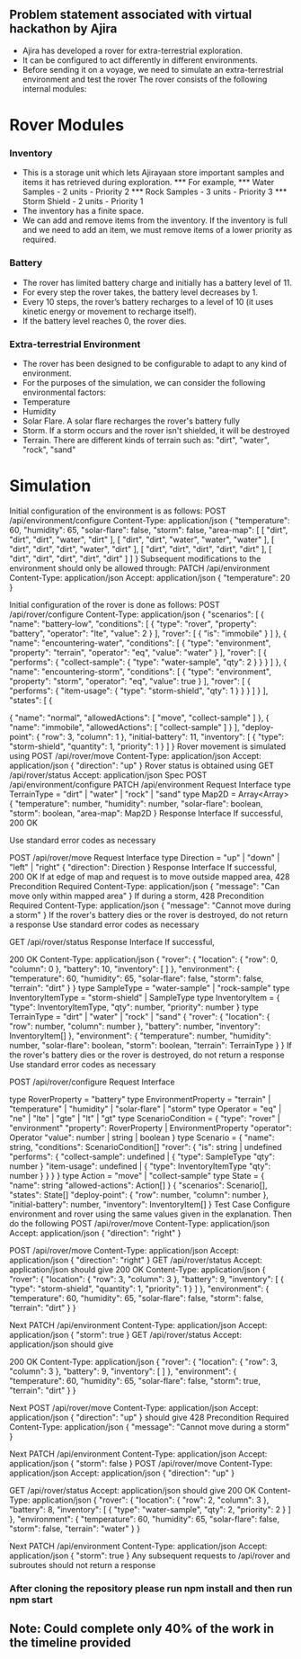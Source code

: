 
## Problem statement associated with virtual hackathon by Ajira
* Ajira has developed a rover for extra-terrestrial exploration.
* It can be configured to act differently in different environments.
* Before sending it on a voyage, we need to simulate an extra-terrestrial environment and test the rover The rover consists of the following internal modules:

# Rover Modules
### Inventory
* This is a storage unit which lets Ajirayaan store important samples and items it has retrieved during exploration.
 *** For example,
 *** Water Samples - 2 units - Priority 2
 *** Rock Samples - 3 units - Priority 3
 *** Storm Shield - 2 units - Priority 1
* The inventory has a finite space.
* We can add and remove items from the inventory. If the inventory is full and we need to add an item, we must remove items of a lower priority as required.
### Battery
* The rover has limited battery charge and initially has a battery level of 11.
* For every step the rover takes, the battery level decreases by 1.
* Every 10 steps, the rover’s battery recharges to a level of 10 (it uses kinetic energy or movement to recharge itself).
* If the battery level reaches 0, the rover dies.
### Extra-terrestrial Environment
* The rover has been designed to be configurable to adapt to any kind of environment.
* For the purposes of the simulation, we can consider the following environmental factors:
* Temperature
* Humidity
* Solar Flare. A solar flare recharges the rover's battery fully
* Storm. If a storm occurs and the rover isn't shielded, it will be destroyed
* Terrain. There are different kinds of terrain such as: "dirt", "water", "rock", "sand"

# Simulation
Initial configuration of the environment is as follows:
POST /api/environment/configure
Content-Type: application/json
{
"temperature": 60,
"humidity": 65,
"solar-flare": false,
"storm": false,
"area-map": [
[ "dirt", "dirt", "dirt", "water", "dirt" ],
[ "dirt", "dirt", "water", "water", "water" ],
[ "dirt", "dirt", "dirt", "water", "dirt" ],
[ "dirt", "dirt", "dirt", "dirt", "dirt" ],
[ "dirt", "dirt", "dirt", "dirt", "dirt" ]
]
}
Subsequent modifications to the environment should only be allowed through:
PATCH /api/environment
Content-Type: application/json
Accept: application/json
{
"temperature": 20
}

Initial configuration of the rover is done as follows:
POST /api/rover/configure
Content-Type: application/json
{
"scenarios": [
{
"name": "battery-low",
"conditions": [
{
"type": "rover",
"property": "battery",
"operator": "lte",
"value": 2
}
],
"rover": [
{ "is": "immobile" }
]
},
{
"name": "encountering-water",
"conditions": [
{
"type": "environment",
"property": "terrain",
"operator": "eq",
"value": "water"
}
],
"rover": [
{
"performs": {
"collect-sample": {
"type": "water-sample",
"qty": 2
}
}
}
]
},
{
"name": "encountering-storm",
"conditions": [
{
"type": "environment",
"property": "storm",
"operator": "eq",
"value": true
}
],
"rover": [
{
"performs": {
"item-usage": {
"type": "storm-shield",
"qty": 1
}
}
}
]
}
],
"states": [
{

{
"name": "normal",
"allowedActions": [ "move", "collect-sample" ]
},
{
"name": "immobile",
"allowedActions": [ "collect-sample" ]
}
],
"deploy-point": {
"row": 3,
"column": 1
},
"initial-battery": 11,
"inventory": [
{
"type": "storm-shield",
"quantity": 1,
"priority": 1
}
]
}
Rover movement is simulated using
POST /api/rover/move
Content-Type: application/json
Accept: application/json
{
"direction": "up"
}
Rover status is obtained using
GET /api/rover/status
Accept: application/json
Spec
POST /api/environment/configure
PATCH /api/environment
Request Interface
type TerrainType = "dirt" | "water" | "rock" | "sand"
type Map2D = Array<Array<TerrainType>>
{
"temperature": number,
"humidity": number,
"solar-flare": boolean,
"storm": boolean,
"area-map": Map2D
}
Response Interface
If successful,
200 OK

Use standard error codes as necessary

POST /api/rover/move
Request Interface
type Direction = "up" | "down" | "left" | "right"
{
"direction": Direction
}
Response Interface
If successful,
200 OK
If at edge of map and request is to move outside mapped area,
428 Precondition Required
Content-Type: application/json
{
"message": "Can move only within mapped area"
}
If during a storm,
428 Precondition Required
Content-Type: application/json
{
"message": "Cannot move during a storm"
}
If the rover's battery dies or the rover is destroyed, do not return a response
Use standard error codes as necessary

GET /api/rover/status
Response Interface
If successful,

200 OK
Content-Type: application/json
{
"rover": {
"location": {
"row": 0,
"column": 0
},
"battery": 10,
"inventory": [ ]
},
"environment": {
"temperature": 60,
"humidity": 65,
"solar-flare": false,
"storm": false,
"terrain": "dirt"
}
}
type SampleType = "water-sample" | "rock-sample"
type InventoryItemType = "storm-shield" | SampleType
type InventoryItem = {
"type": InventoryItemType,
"qty": number,
"priority": number
}
type TerrainType = "dirt" | "water" | "rock" | "sand"
{
"rover": {
"location": {
"row": number,
"column": number
},
"battery": number,
"inventory": InventoryItem[]
},
"environment": {
"temperature": number,
"humidity": number,
"solar-flare": boolean,
"storm": boolean,
"terrain": TerrainType
}
}
If the rover's battery dies or the rover is destroyed, do not return a response
Use standard error codes as necessary

POST /api/rover/configure
Request Interface

type RoverProperty = "battery"
type EnvironmentProperty = "terrain" | "temperature" | "humidity" | "solar-flare" | "storm"
type Operator = "eq" | "ne" | "lte" | "gte" | "lt" | "gt"
type ScenarioCondition = {
"type": "rover" | "environment"
"property": RoverProperty | EnvironmentProperty
"operator": Operator
"value": number | string | boolean
}
type Scenario = {
"name": string,
"conditions": ScenarioCondition[]
"rover": {
"is": string | undefined
"performs": {
"collect-sample": undefined | {
"type": SampleType
"qty": number
}
"item-usage": undefined | {
"type": InventoryItemType
"qty": number
}
}
}
}
type Action = "move" | "collect-sample"
type State = {
"name": string
"allowed-actions": Action[]
}
{
"scenarios": Scenario[],
"states": State[]
"deploy-point": {
"row": number,
"column": number
},
"initial-battery": number,
"inventory": InventoryItem[]
}
Test Case
Configure environment and rover using the same values given in the explanation. Then do the following
POST /api/rover/move
Content-Type: application/json
Accept: application/json
{
"direction": "right"
}

POST /api/rover/move
Content-Type: application/json
Accept: application/json
{
"direction": "right"
}
GET /api/rover/status
Accept: application/json
should give
200 OK
Content-Type: application/json
{
"rover": {
"location": {
"row": 3,
"column": 3
},
"battery": 9,
"inventory": [
{
"type": "storm-shield",
"quantity": 1,
"priority": 1
}
]
},
"environment": {
"temperature": 60,
"humidity": 65,
"solar-flare": false,
"storm": false,
"terrain": "dirt"
}
}

Next
PATCH /api/environment
Content-Type: application/json
Accept: application/json
{
"storm": true
}
GET /api/rover/status
Accept: application/json
should give

200 OK
Content-Type: application/json
{
"rover": {
"location": {
"row": 3,
"column": 3
},
"battery": 9,
"inventory": [ ]
},
"environment": {
"temperature": 60,
"humidity": 65,
"solar-flare": false,
"storm": true,
"terrain": "dirt"
}
}

Next
POST /api/rover/move
Content-Type: application/json
Accept: application/json
{
"direction": "up"
}
should give
428 Precondition Required
Content-Type: application/json
{
"message": "Cannot move during a storm"
}

Next
PATCH /api/environment
Content-Type: application/json
Accept: application/json
{
"storm": false
}
POST /api/rover/move
Content-Type: application/json
Accept: application/json
{
"direction": "up"
}

GET /api/rover/status
Accept: application/json
should give
200 OK
Content-Type: application/json
{
"rover": {
"location": {
"row": 2,
"column": 3
},
"battery": 8,
"inventory": [
{
"type": "water-sample",
"qty": 2,
"priority": 2
}
]
},
"environment": {
"temperature": 60,
"humidity": 65,
"solar-flare": false,
"storm": false,
"terrain": "water"
}
}

Next
PATCH /api/environment
Content-Type: application/json
Accept: application/json
{
"storm": true
}
Any subsequent requests to /api/rover and subroutes should not return a response


### After cloning the repository please run npm install and then run npm start

## Note: Could complete only 40% of the work in the timeline provided
